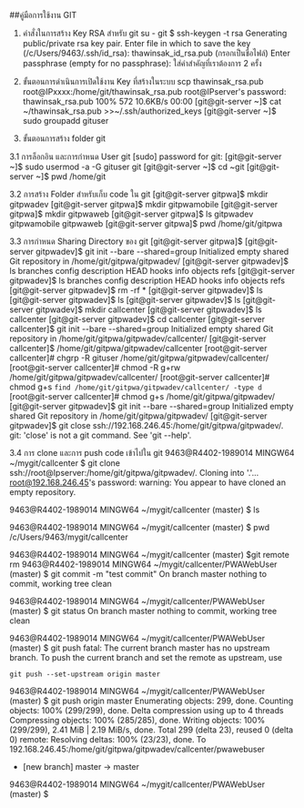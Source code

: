 ##คู่มือการใช้งาน GIT

1. คำสั่งในการสร้าง Key RSA สำหรับ git
su - git
$ ssh-keygen -t rsa
Generating public/private rsa key pair.
Enter file in which to save the key (/c/Users/9463/.ssh/id_rsa): thawinsak_id_rsa.pub (กรอกเป็นชื่อไฟล์)
Enter passphrase (empty for no passphrase): ใส่คำสำคัญที่เราต้องการ 2 ครั้ง

2. ขั้นตอนการดำเนินการเปิดใช้งาน Key ที่สร้างในระบบ
scp thawinsak_rsa.pub  root@IPxxxx:/home/git/thawinsak_rsa.pub
root@IPserver's password:
thawinsak_rsa.pub                             100%  572    10.6KB/s   00:00
[git@git-server ~]$ cat ~/thawinsak_rsa.pub  >>~/.ssh/authorized_keys
[git@git-server ~]$ sudo groupadd gituser

3. ขั้นตอนการสร้าง folder git

3.1 การล็อกอิน และการกำหนด User git 
[sudo] password for git:
[git@git-server ~]$
sudo usermod -a -G gituser git
[git@git-server ~]$ cd ~git
[git@git-server ~]$ pwd
/home/git

3.2 การสร้าง Folder สำหรับเก็บ code ใน git 
[git@git-server gitpwa]$ mkdir gitpwadev
[git@git-server gitpwa]$ mkdir gitpwamobile
[git@git-server gitpwa]$ mkdir gitpwaweb
[git@git-server gitpwa]$ ls
gitpwadev  gitpwamobile  gitpwaweb
[git@git-server gitpwa]$ pwd
/home/git/gitpwa

3.3 การกำหนด Sharing Directory ของ git 
[git@git-server gitpwa]$
[git@git-server gitpwadev]$ git init --bare --shared=group
Initialized empty shared Git repository in /home/git/gitpwa/gitpwadev/
[git@git-server gitpwadev]$ ls
branches  config  description  HEAD  hooks  info  objects  refs
[git@git-server gitpwadev]$ ls
branches  config  description  HEAD  hooks  info  objects  refs
[git@git-server gitpwadev]$ rm -rf *
[git@git-server gitpwadev]$ ls
[git@git-server gitpwadev]$ ls
[git@git-server gitpwadev]$ ls
[git@git-server gitpwadev]$ mkdir callcenter
[git@git-server gitpwadev]$ ls
callcenter
[git@git-server gitpwadev]$ cd callcenter
[git@git-server callcenter]$ git init --bare --shared=group
Initialized empty shared Git repository in /home/git/gitpwa/gitpwadev/callcenter/
[git@git-server callcenter]$
/home/git/gitpwa/gitpwadev/callcenter
[root@git-server callcenter]# chgrp -R gituser /home/git/gitpwa/gitpwadev/callcenter/
[root@git-server callcenter]# chmod -R g+rw /home/git/gitpwa/gitpwadev/callcenter/
[root@git-server callcenter]# chmod g+s `find /home/git/gitpwa/gitpwadev/callcenter/ -type d `
[root@git-server callcenter]#
 chmod g+s /home/git/gitpwa/gitpwadev/
 [git@git-server gitpwadev]$ git init --bare --shared=group
Initialized empty shared Git repository in /home/git/gitpwa/gitpwadev/
[git@git-server gitpwadev]$
 git close ssh://192.168.246.45:/home/git/gitpwa/gitpwadev/.
git: 'close' is not a git command. See 'git --help'.

3.4 การ clone และการ push code เข้าไปใน git
9463@R4402-1989014 MINGW64 ~/mygit/callcenter
$ git clone ssh://root@Ipserver:/home/git/gitpwa/gitpwadev/.
Cloning into '.'...
root@192.168.246.45's password:
warning: You appear to have cloned an empty repository.

9463@R4402-1989014 MINGW64 ~/mygit/callcenter (master)
$ ls

9463@R4402-1989014 MINGW64 ~/mygit/callcenter (master)
$ pwd
/c/Users/9463/mygit/callcenter

9463@R4402-1989014 MINGW64 ~/mygit/callcenter (master)
$git remote rm 
9463@R4402-1989014 MINGW64 ~/mygit/callcenter/PWAWebUser (master)
$ git commit -m "test commit"
On branch master
nothing to commit, working tree clean

9463@R4402-1989014 MINGW64 ~/mygit/callcenter/PWAWebUser (master)
$ git status
On branch master
nothing to commit, working tree clean

9463@R4402-1989014 MINGW64 ~/mygit/callcenter/PWAWebUser (master)
$ git push
fatal: The current branch master has no upstream branch.
To push the current branch and set the remote as upstream, use

    git push --set-upstream origin master


9463@R4402-1989014 MINGW64 ~/mygit/callcenter/PWAWebUser (master)
$ git push origin master
Enumerating objects: 299, done.
Counting objects: 100% (299/299), done.
Delta compression using up to 4 threads
Compressing objects: 100% (285/285), done.
Writing objects: 100% (299/299), 2.41 MiB | 2.19 MiB/s, done.
Total 299 (delta 23), reused 0 (delta 0)
remote: Resolving deltas: 100% (23/23), done.
To 192.168.246.45:/home/git/gitpwa/gitpwadev/callcenter/pwawebuser
 * [new branch]      master -> master

9463@R4402-1989014 MINGW64 ~/mygit/callcenter/PWAWebUser (master)
$







